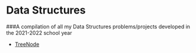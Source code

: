 # Data Structures

###A compilation of all my Data Structures problems/projects developed in the 2021-2022 school year

- <a href="https://github.com/aadikatyal/DataStructures/tree/master/src/node">TreeNode</a>
